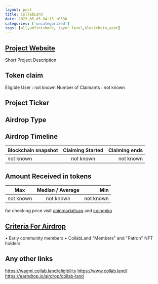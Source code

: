 ```yaml
---
layout: post
title: CollabLand
date: 2023-05-05 04:15 +0530
categories: ['uncategorized']
tags: [all,unfinishedc, layer_level,blockchain,year] 
---
```






## [Project Website](https://collab.land/)

 Short Project Description

## Token claim

Eligible User : not known
Number of Claimants : not known

## Project Ticker

## Airdrop Type

## Airdrop Timeline

| Blockchain snapshot     | Claiming Started           | Claiming ends    |
| ----------------------- |:--------------------------:| ----------------:|
|       not known         |        not known           |   not known      |

## Amount Received in tokens  

| Max        |    Median / Average  |       Min    |
| ---------- |:--------------------:| ------------:|
| not known  |     not known        |  not known   |

for checking price visit [coinmarketcap](https://coinmarketcap.com/currencies/) and [coingeko](https://www.coingecko.com/en/coins/)

## [Criteria For Airdrop](link)

• Early community members
• CollabLand "Members" and "Patron" NFT holders

## Any other links

<https://wagmi.collab.land/eligibility>
<https://www.collab.land/>
<https://earndrop.io/airdrop/collab-land>
